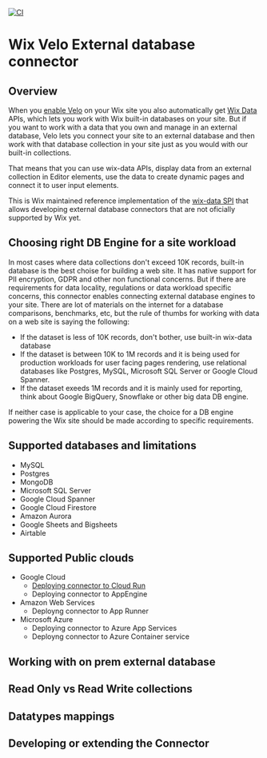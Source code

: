 [![CI](https://github.com/wix/velo-external-db/actions/workflows/main.yml/badge.svg)](https://github.com/wix/velo-external-db/actions/workflows/main.yml)

# Wix Velo External database connector

## Overview

When you [enable Velo](https://support.wix.com/en/article/enabling-velo) on your Wix site you also automatically get [Wix Data](https://support.wix.com/en/article/about-wix-data) APIs, which lets you work with Wix built-in databases on your site. But if you want to work with a data that you own and manage in an external database, Velo lets you connect your site to an external database and then work with that database collection in your site just as you would with our built-in collections.

That means that you can use wix-data APIs, display data from an external collection in Editor elements, use the data to create dynamic pages and connect it to user input elements.

This is Wix maintained reference implementation of the [wix-data SPI](https://www.wix.com/velo/reference/spis/external-database-collections) that allows developing external database connectors that are not oficially supported by Wix yet.

## Choosing right DB Engine for a site workload

In most cases where data collections don't exceed 10K records, built-in database is the best choise for building a web site. It has native support for PII encryption, GDPR and other non functional concerns. But if there are requirements for data locality, regulations or data workload specific concerns, this connector enables connecting external database engines to your site. There are lot of materials on the internet for a database comparisons, benchmarks, etc, but the rule of thumbs for working with data on a web site is saying the following:

* If the dataset is less of 10K records, don't bother, use built-in wix-data database
* If the dataset is between 10K to 1M records and it is being used for production workloads for user facing pages rendering, use relational databases like Postgres, MySQL, Microsoft SQL Server or Google Cloud Spanner.
* If the dataset exeeds 1M records and it is mainly used for reporting, think about Google BigQuery, Snowflake or other big data DB engine.

If neither case is applicable to your case, the choice for a DB engine powering the Wix site should be made according to specific requirements.

## Supported databases and limitations

* MySQL
* Postgres
* MongoDB
* Microsoft SQL Server
* Google Cloud Spanner
* Google Cloud Firestore
* Amazon Aurora
* Google Sheets and Bigsheets
* Airtable

## Supported Public clouds

* Google Cloud
  * [Deploying connector to Cloud Run](https://support.wix.com/en/article/using-your-mysql-and-postgres-database-with-velo)
  * Deploying connector to AppEngine
* Amazon Web Services
  * Deployng connector to App Runner
* Microsoft Azure
  * Deploying connector to Azure App Services
  * Deployng connector to Azure Container service

## Working with on prem external database

## Read Only vs Read Write collections

## Datatypes mappings

## Developing or extending the Connector
